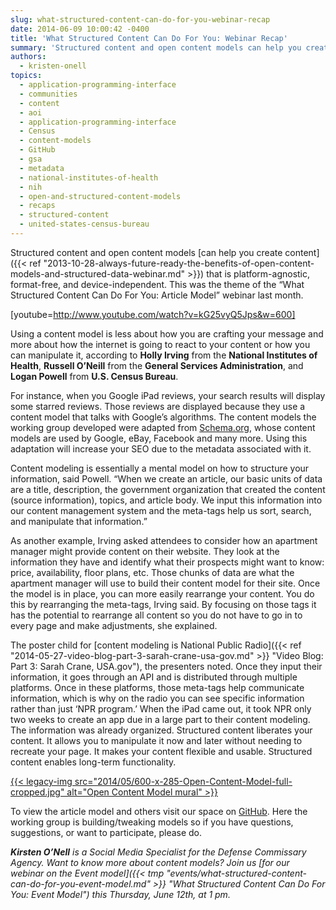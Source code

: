 ```yaml
---
slug: what-structured-content-can-do-for-you-webinar-recap
date: 2014-06-09 10:00:42 -0400
title: 'What Structured Content Can Do For You: Webinar Recap'
summary: 'Structured content and open content models can help you create content that is platform-agnostic, format-free, and device-independent.'
authors:
  - kristen-onell
topics:
  - application-programming-interface
  - communities
  - content
  - aoi
  - application-programming-interface
  - Census
  - content-models
  - GitHub
  - gsa
  - metadata
  - national-institutes-of-health
  - nih
  - open-and-structured-content-models
  - recaps
  - structured-content
  - united-states-census-bureau
---
```


Structured content and open content models [can help you create content]({{< ref "2013-10-28-always-future-ready-the-benefits-of-open-content-models-and-structured-data-webinar.md" >}}) that is platform-agnostic, format-free, and device-independent. This was the theme of the &#8220;What Structured Content Can Do For You: Article Model&#8221; webinar last month.

[youtube=http://www.youtube.com/watch?v=kG25vyQ5Jps&w=600]

Using a content model is less about how you are crafting your message and more about how the internet is going to react to your content or how you can manipulate it, according to **Holly Irving** from the **National Institutes of Health**, **Russell O&#8217;Neill** from the **General Services Administration**, and **Logan Powell** from **U.S. Census Bureau**.

For instance, when you Google iPad reviews, your search results will display some starred reviews. Those reviews are displayed because they use a content model that talks with Google’s algorithms. The content models the working group developed were adapted from [Schema.org](http://schema.org/), whose content models are used by Google, eBay, Facebook and many more. Using this adaptation will increase your SEO due to the metadata associated with it.

Content modeling is essentially a mental model on how to structure your information, said Powell. &#8220;When we create an article, our basic units of data are a title, description, the government organization that created the content (source information), topics, and article body. We input this information into our content management system and the meta-tags help us sort, search, and manipulate that information.&#8221;

As another example, Irving asked attendees to consider how an apartment manager might provide content on their website. They look at the information they have and identify what their prospects might want to know: price, availability, floor plans, etc. Those chunks of data are what the apartment manager will use to build their content model for their site. Once the model is in place, you can more easily rearrange your content. You do this by rearranging the meta-tags, Irving said. By focusing on those tags it has the potential to rearrange all content so you do not have to go in to every page and make adjustments, she explained.

The poster child for [content modeling is National Public Radio]({{< ref "2014-05-27-video-blog-part-3-sarah-crane-usa-gov.md" >}} "Video Blog: Part 3: Sarah Crane, USA.gov"), the presenters noted. Once they input their information, it goes through an API and is distributed through multiple platforms. Once in these platforms, those meta-tags help communicate information, which is why on the radio you can see specific information rather than just ‘NPR program.’ When the iPad came out, it took NPR only two weeks to create an app due in a large part to their content modeling. The information was already organized. Structured content liberates your content. It allows you to manipulate it now and later without needing to recreate your page. It makes your content flexible and usable. Structured content enables long-term functionality.

[{{< legacy-img src="2014/05/600-x-285-Open-Content-Model-full-cropped.jpg" alt="Open Content Model mural" >}}](https://s3.amazonaws.com/digitalgov/_legacy-img/2014/05/2958-x-1407-Open-Content-Model-full-cropped.jpg)

To view the article model and others visit our space on [GitHub](http://gsa.github.io/Open-And-Structured-Content-Models/index.html). Here the working group is building/tweaking models so if you have questions, suggestions, or want to participate, please do.

_**Kirsten O&#8217;Nell** is a Social Media Specialist for the Defense Commissary Agency._
_Want to know more about content models? Join us [for our webinar on the Event model]({{< tmp "events/what-structured-content-can-do-for-you-event-model.md" >}} "What Structured Content Can Do For You: Event Model") this Thursday, June 12th, at 1 pm._
